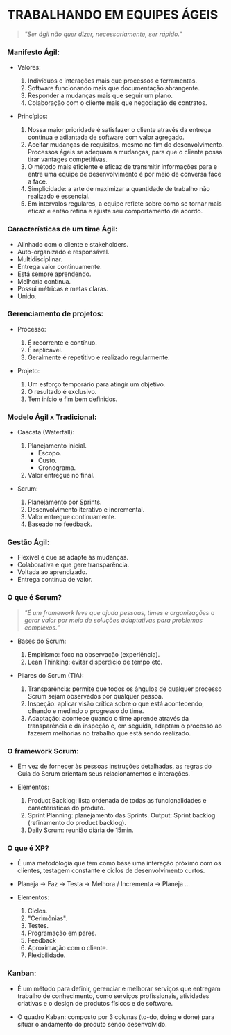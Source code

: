 # TRABALHANDO EM EQUIPES ÁGEIS

> *"Ser ágil não quer dizer, necessariamente, ser rápido."*


### Manifesto Ágil:

- Valores: 
    1) Indivíduos e interações mais que processos e ferramentas.
    2) Software funcionando mais que documentação abrangente.
    3) Responder a mudanças mais que seguir um plano.
    4) Colaboração com o cliente mais que negociação de contratos.

- Princípios:
    1) Nossa maior prioridade é satisfazer o cliente através da entrega contínua e adiantada de software com valor agregado.
    2) Aceitar mudanças de requisitos, mesmo no fim do desenvolvimento. Processos ágeis se adequam a mudanças, para que o cliente possa tirar vantages competitivas.
    3) O método mais eficiente e eficaz de transmitir informações para e entre uma equipe de desenvolvimento é por meio de conversa face a face.
    4) Simplicidade: a arte de maximizar a quantidade de trabalho não realizado é essencial.
    5) Em intervalos regulares, a equipe reflete sobre como se tornar mais eficaz e então refina e ajusta seu comportamento de acordo.


### Características de um time Ágil:

- Alinhado com o cliente e stakeholders.
- Auto-organizado e responsável.
- Multidisciplinar.
- Entrega valor continuamente.
- Está sempre aprendendo.
- Melhoria contínua.
- Possui métricas e metas claras.
- Unido.


### Gerenciamento de projetos:

- Processo:
    1) É recorrente e contínuo.
    2) É replicável.
    3) Geralmente é repetitivo e realizado regularmente.


- Projeto:
    1) Um esforço temporário para atingir um objetivo.
    2) O resultado é exclusivo.
    3) Tem início e fim bem definidos.


### Modelo Ágil x Tradicional:

- Cascata (Waterfall):
	1) Planejamento inicial.
		- Escopo.
		- Custo.
		- Cronograma.
	2) Valor entregue no final.

- Scrum:
	1) Planejamento por Sprints.
	2) Desenvolvimento iterativo e incremental.
	3) Valor entregue continuamente.
	4) Baseado no feedback.


### Gestão Ágil:

- Flexível e que se adapte às mudanças.
- Colaborativa e que gere transparência.
- Voltada ao aprendizado.
- Entrega contínua de valor.


### O que é Scrum?

> *"É um framework leve que ajuda pessoas, times e organizações a gerar valor por meio de soluções adaptativas para problemas complexos."*

- Bases do Scrum:
    1) Empirismo: foco na observação (experiência).
    2) Lean Thinking: evitar disperdício de tempo etc.

- Pilares do Scrum (TIA):
    1) Transparência: permite que todos os ângulos de qualquer processo Scrum sejam observados por qualquer pessoa.
    2) Inspeção: aplicar visão crítica sobre o que está acontecendo, olhando e medindo o progresso do time.
    3) Adaptação: acontece quando o time aprende através da transparência e da inspeção e, em seguida, adaptam o processo ao fazerem melhorias no trabalho que está sendo realizado.


### O framework Scrum:

- Em vez de fornecer às pessoas instruções detalhadas, as regras do Guia do Scrum orientam seus relacionamentos e interações.

- Elementos:
    1) Product Backlog: lista ordenada de todas as funcionalidades e características do produto.
    2) Sprint Planning: planejamento das Sprints. Output: Sprint backlog (refinamento do product backlog).
    3) Daily Scrum: reunião diária de 15min.


### O que é XP?

- É uma metodologia que tem como base uma interação próximo com os clientes, testagem constante e ciclos de desenvolvimento curtos.

- Planeja -> Faz -> Testa -> Melhora / Incrementa ->  Planeja ...

- Elementos:
    1) Ciclos.
    2) "Cerimônias".
    3) Testes.
    4) Programação em pares.
    5) Feedback
    6) Aproximação com o cliente.
    7) Flexibilidade.

### Kanban:

- É um método para definir, gerenciar e melhorar serviços que entregam trabalho de conhecimento, como serviços profissionais, atividades criativas e o design de produtos físicos e de software.

- O quadro Kaban: composto por 3 colunas (to-do, doing e done) para situar o andamento do produto sendo desenvolvido.











 
